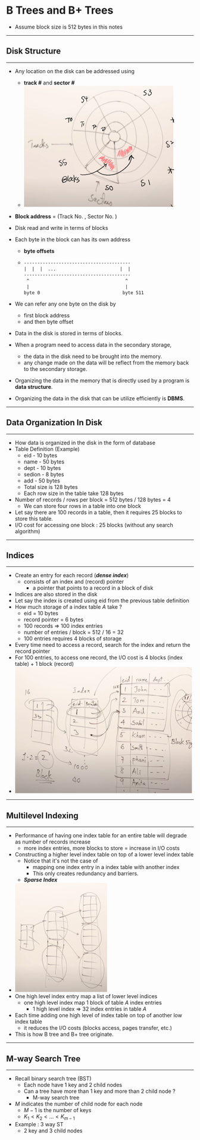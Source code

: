 # B Trees and B+ Trees

- Assume block size is 512 bytes in this notes

---

## Disk Structure

---

- Any location on the disk can be addressed using 
  - **track #** and **sector #**
  - ![image-20220416222959592](Static/PlatterStruct.png)

- **Block address** = (Track No. , Sector No. )

- Disk read and write in terms of blocks

- Each byte in the block can has its own address

  - **byte offsets**

  - ```
    ----------------------------------------
    |  |  |  ...                        |  |
    ----------------------------------------
     ^                                    ^
     |                                    |
    byte 0                               byte 511
    ```

- We can refer any one byte on the disk by 

  - first block address
  - and then byte offset

- Data in the disk is stored in terms of blocks.

- When a program need to access data in the secondary storage,

  - the data in the disk need to be brought into the memory.
  - any change made on the data will be reflect from the memory back to the secondary storage.

- Organizing the data in the memory that is directly used by a program is **data structure**.

- Organizing the data in the disk that can be utilize efficiently is **DBMS**.

---

## Data Organization In Disk

---

- How data is organized in the disk in the form of database
- Table Definition (Example)
  - eid - 10 bytes
  - name - 50 bytes
  - dept - 10 bytes
  - sedion - 8 bytes
  - add - 50 bytes
  - Total size is 128 bytes
  - Each row size in the table take 128 bytes
- Number of records / rows per block = 512 bytes / 128 bytes = 4
  - We can store four rows in a table into one block
- Let say there are 100 records in a table, then it requires 25 blocks to store this table.
- I/O cost for accessing one block : 25 blocks (without any search algorithm)

---

## Indices

---

- Create an entry for each record (***dense index***)
  - consists of an index and (record) pointer 
    - a pointer that points to a record in a block of disk
- Indices are also stored in the disk
- Let say the index is created using eid from the previous table definition
- How much storage of a index table $A$ take ?
  - eid = 10 bytes
  - record pointer = 6 bytes
  - 100 records => 100 index entries
  - number of entries / block = 512 / 16 = 32
  - 100 entries requires 4 blocks of storage
- Every time need to access a record, search for the index and return the record pointer
- For 100 entries, to access one record, the I/O cost is 4 blocks (index table) + 1 block (record)
- ![image-20220417003303016](Static/MultiLevelIndex1.png)

---

## Multilevel Indexing

---

- Performance of having one index table for an entire table will degrade as number of records increase
  - more index entries, more blocks to store = increase in I/O costs
- Constructing a higher level index table on top of a lower level index table
  - Notice that it's not the case of 
    - mapping one index entry in a index table with another index
    - This only creates redundancy and barriers.
  - ***Sparse Index***
- ![image-20220417003346207](Static/MultiLevelIndex2.png)
- One high level index entry map a list of lower level indices
  - one high level index map 1 block of table $A$ index entries
    - 1 high level index => 32 index entries in table $A$
- Each time adding one high level of index table on top of another low index table
  - it reduces the I/O costs (blocks access, pages transfer, etc.)
- This is how B tree and B+ tree originate.

---

## M-way Search Tree

---

- Recall binary search tree (BST)
  - Each node have 1 key and 2 child nodes
  - Can a tree have more than 1 key and more than 2 child node ?
    - M-way search tree
- $M$ indicates the number of child node for each node
  - $M-1$ is the number of keys
  - $K_1<K_2<...<K_{m-1}$
- Example : 3 way ST
  - 2 key and 3 child nodes

